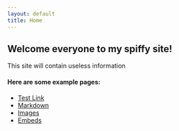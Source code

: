 ```yaml
---
layout: default
title: Home
---
```


## Welcome everyone to my spiffy site!
This site will contain useless information

#### Here are some example pages:
- [Test Link](https://trello.com/b/Qx3KNUyq/reagent-ion-switching-paper)
- [Markdown](02-markdown-examples)
- [Images](03-images-examples)
- [Embeds](04-embeds-examples)
